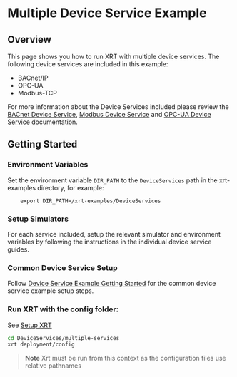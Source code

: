# Multiple Device Service Example

## Overview

This page shows you how to run XRT with multiple device services. The following device services are included in this example:

- BACnet/IP
- OPC-UA
- Modbus-TCP

For more information about the Device Services included please review the [BACnet Device Service](https://docs.iotechsys.com/edge-xrt21/device-service-components/bacnet-device-service-component.html), [Modbus Device Service](https://docs.iotechsys.com/edge-xrt21/device-service-components/modbus-device-service-component.html) and [OPC-UA Device Service](https://docs.iotechsys.com/edge-xrt21/device-service-components/opc-ua-device-service-component.html) documentation.

## Getting Started

### Environment Variables

Set the environment variable `DIR_PATH` to the `DeviceServices` path in the xrt-examples directory, for example:

```shell
    export DIR_PATH=/xrt-examples/DeviceServices
```

### Setup Simulators

For each service included, setup the relevant simulator and environment variables by following the instructions in the individual device service guides.

### **Common Device Service Setup**

Follow [Device Service Example Getting Started](../interactive-walkthrough/ds-getting-started-common.md) for the common device service example setup steps.

### **Run XRT with the config folder:**

See [Setup XRT](../interactive-walkthrough/setup-xrt.md)

```bash
cd DeviceServices/multiple-services
xrt deployment/config
```

> **Note** Xrt must be run from this context as the configuration files use relative pathnames
